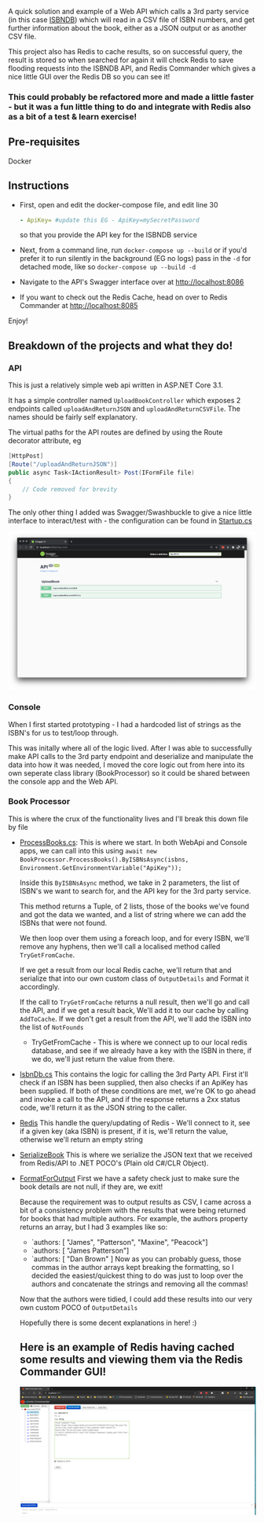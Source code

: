 A quick solution and example of a Web API which calls a 3rd party service (in this case [ISBNDB](https://isbndb.com/apidocs/v2)) which will read in a CSV file of ISBN numbers, and get further information about the book, either as a JSON output or as another CSV file.

This project also has Redis to cache results, so on successful query, the result is stored so when searched for again it will check Redis to save flooding requests into the ISBNDB API, and Redis Commander which gives a nice little GUI over the Redis DB so you can see it!

### This could probably be refactored more and made a little faster - but it was a fun little thing to do and integrate with Redis also as a bit of a test & learn exercise!

## Pre-requisites

Docker

## Instructions

- First, open and edit the docker-compose file, and edit line 30

    ```yaml
   - ApiKey= #update this EG - ApiKey=mySecretPassword
     ```

     so that you provide the API key for the ISBNDB service

- Next, from a command line, run `docker-compose up --build` or if you'd prefer it to run silently in the background (EG no logs) pass in the `-d` for detached mode, like so `docker-compose up --build -d`

- Navigate to the API's Swagger interface over at [http://localhost:8086](http://localhost:8086)

- If you want to check out the Redis Cache, head on over to Redis Commander at [http://localhost:8085](http://localhost:8085)

Enjoy!

## Breakdown of the projects and what they do!

### API

This is just a relatively simple web api written in ASP.NET Core 3.1.

It has a simple controller named `UploadBookController` which exposes 2 endpoints called `uploadAndReturnJSON` and `uploadAndReturnCSVFile`. The names should be fairly self explanatory.

The virtual paths for the API routes are defined by using the Route decorator attribute, eg

```csharp
[HttpPost]
[Route("/uploadAndReturnJSON")]
public async Task<IActionResult> Post(IFormFile file)
{
    // Code removed for brevity
}
```

The only other thing I added was Swagger/Swashbuckle to give a nice little interface to interact/test with - the configuration can be found in [Startup.cs](API/Startup.cs)

![Swagger](./docs/Swagger.png)

### Console

When I first started prototyping - I had a hardcoded list of strings as the ISBN's for us to test/loop through.

This was initally where all of the logic lived. After I was able to successfully make API calls to the 3rd party endpoint and deserialize and manipulate the data into how it was needed, I moved the core logic out from here into its own seperate class library (BookProcessor) so it could be shared between the console app and the Web API.

### Book Processor

This is where the crux of the functionality lives and I'll break this down file by file

- [ProcessBooks.cs](BookProcessor/ProcessBooks.cs):
  This is where we start. In both WebApi and Console apps, we can call into this using `await new BookProcessor.ProcessBooks().ByISBNsAsync(isbns, Environment.GetEnvironmentVariable("ApiKey"));`

  Inside this `ByISBNsAsync` method, we take in 2 parameters, the list of ISBN's we want to search for, and the API key for the 3rd party service.

  This method returns a Tuple, of 2 lists, those of the books we've found and got the data we wanted, and a list of string where we can add the ISBNs that were not found.

  We then loop over them using a foreach loop, and for every ISBN, we'll remove any hyphens, then we'll call a localised method called `TryGetFromCache`.

  If we get a result from our local Redis cache, we'll return that and serialize that into our own custom class of `OutputDetails` and Format it accordingly.

  If the call to `TryGetFromCache` returns a null result, then we'll go and call the API, and if we get a result back, We'll add it to our cache by calling `AddToCache`. If we don't get a result from the API, we'll add the ISBN into the list of `NotFounds`

  - TryGetFromCache - This is where we connect up to our local redis database, and see if we already have a key with the ISBN in there, if we do, we'll just return the value from there.

- [IsbnDb.cs](BookProcessor/IsbnDb.cs)
  This contains the logic for calling the 3rd Party API. First it'll check if an ISBN has been supplied, then also checks if an ApiKey has been supplied. If both of these conditions are met, we're OK to go ahead and invoke a call to the API, and if the response returns a 2xx status code, we'll return it as the JSON string to the caller.

- [Redis](BookProcessor/Redis.cs)
  This handle the query/updating of Redis - We'll connect to it, see if a given key (aka ISBN) is present, if it is, we'll return the value, otherwise we'll return an empty string

- [SerializeBook](BookProcessor/SerializeBook.cs)
  This is where we serialize the JSON text that we received from Redis/API to .NET POCO's (Plain old C#/CLR Object).

- [FormatForOutput](BookProcessor/FormatForOutput.cs)
  First we have a safety check just to make sure the book details are not null, if they are, we exit!

  Because the requirement was to output results as CSV, I came across a bit of a consistency problem with the results that were being returned for books that had multiple authors. For example, the authors property returns an array, but I had 3 examples like so:
    - `authors: [ "James", "Patterson", "Maxine", "Peacock"]
    - `authors: [ "James Patterson"]
    - `authors: [ "Dan Brown" ]
  Now as you can probably guess, those commas in the author arrays kept breaking the formatting, so I decided the easiest/quickest thing to do was just to loop over the authors and concatenate the strings and removing all the commas!

  Now that the authors were tidied, I could add these results into our very own custom POCO of `OutputDetails`

  Hopefully there is some decent explanations in here! :)

  ## Here is an example of Redis having cached some results and viewing them via the Redis Commander GUI!

  ![Redis-Commander.png](docs/RedisCommander.png)
